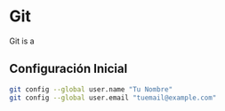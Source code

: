 # Git

Git is a

## Configuración Inicial

```bash
git config --global user.name "Tu Nombre"
git config --global user.email "tuemail@example.com"
